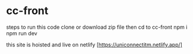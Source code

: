 # cc-front
steps to run this code
clone or download zip file
then cd to cc-front
npm i
npm run dev

this site is hoisted and live on netlify  [https://uniconnectitm.netlify.app/]
